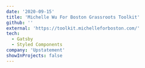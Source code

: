 ```yaml
---
date: '2020-09-15'
title: 'Michelle Wu For Boston Grassroots Toolkit'
github: ''
external: 'https://toolkit.michelleforboston.com/'
tech:
  - Gatsby
  - Styled Components
company: 'Upstatement'
showInProjects: false
---
```

